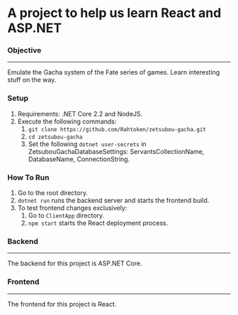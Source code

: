 # A project to help us learn React and ASP.NET

### Objective

---

Emulate the Gacha system of the Fate series of games. Learn interesting stuff on
the way.

### Setup

1. Requirements: .NET Core 2.2 and NodeJS.
2. Execute the following commands:
   1. `git clone https://github.com/Rahtoken/zetsubou-gacha.git`
   2. `cd zetsubou-gacha`
   3. Set the following `dotnet user-secrets` in ZetsubouGachaDatabaseSettings:
      ServantsCollectionName, DatabaseName, ConnectionString.

### How To Run

1. Go to the root directory.
2. `dotnet run` runs the backend server and starts the frontend build.
3. To test frontend changes exclusively:
   1. Go to `ClientApp` directory.
   2. `npm start` starts the React deployment process.

### Backend

---

The backend for this project is ASP.NET Core.

### Frontend

---

The frontend for this project is React.
